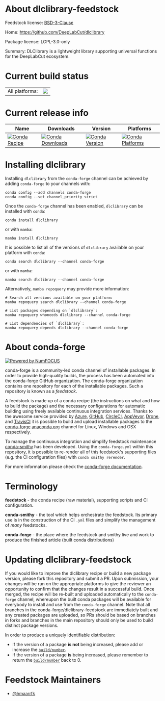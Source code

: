 About dlclibrary-feedstock
==========================

Feedstock license: [BSD-3-Clause](https://github.com/conda-forge/dlclibrary-feedstock/blob/main/LICENSE.txt)

Home: https://github.com/DeepLabCut/dlclibrary

Package license: LGPL-3.0-only

Summary: DLClibrary is a lightweight library supporting universal functions for the DeepLabCut ecosystem.

Current build status
====================


<table><tr><td>All platforms:</td>
    <td>
      <a href="https://dev.azure.com/conda-forge/feedstock-builds/_build/latest?definitionId=19422&branchName=main">
        <img src="https://dev.azure.com/conda-forge/feedstock-builds/_apis/build/status/dlclibrary-feedstock?branchName=main">
      </a>
    </td>
  </tr>
</table>

Current release info
====================

| Name | Downloads | Version | Platforms |
| --- | --- | --- | --- |
| [![Conda Recipe](https://img.shields.io/badge/recipe-dlclibrary-green.svg)](https://anaconda.org/conda-forge/dlclibrary) | [![Conda Downloads](https://img.shields.io/conda/dn/conda-forge/dlclibrary.svg)](https://anaconda.org/conda-forge/dlclibrary) | [![Conda Version](https://img.shields.io/conda/vn/conda-forge/dlclibrary.svg)](https://anaconda.org/conda-forge/dlclibrary) | [![Conda Platforms](https://img.shields.io/conda/pn/conda-forge/dlclibrary.svg)](https://anaconda.org/conda-forge/dlclibrary) |

Installing dlclibrary
=====================

Installing `dlclibrary` from the `conda-forge` channel can be achieved by adding `conda-forge` to your channels with:

```
conda config --add channels conda-forge
conda config --set channel_priority strict
```

Once the `conda-forge` channel has been enabled, `dlclibrary` can be installed with `conda`:

```
conda install dlclibrary
```

or with `mamba`:

```
mamba install dlclibrary
```

It is possible to list all of the versions of `dlclibrary` available on your platform with `conda`:

```
conda search dlclibrary --channel conda-forge
```

or with `mamba`:

```
mamba search dlclibrary --channel conda-forge
```

Alternatively, `mamba repoquery` may provide more information:

```
# Search all versions available on your platform:
mamba repoquery search dlclibrary --channel conda-forge

# List packages depending on `dlclibrary`:
mamba repoquery whoneeds dlclibrary --channel conda-forge

# List dependencies of `dlclibrary`:
mamba repoquery depends dlclibrary --channel conda-forge
```


About conda-forge
=================

[![Powered by
NumFOCUS](https://img.shields.io/badge/powered%20by-NumFOCUS-orange.svg?style=flat&colorA=E1523D&colorB=007D8A)](https://numfocus.org)

conda-forge is a community-led conda channel of installable packages.
In order to provide high-quality builds, the process has been automated into the
conda-forge GitHub organization. The conda-forge organization contains one repository
for each of the installable packages. Such a repository is known as a *feedstock*.

A feedstock is made up of a conda recipe (the instructions on what and how to build
the package) and the necessary configurations for automatic building using freely
available continuous integration services. Thanks to the awesome service provided by
[Azure](https://azure.microsoft.com/en-us/services/devops/), [GitHub](https://github.com/),
[CircleCI](https://circleci.com/), [AppVeyor](https://www.appveyor.com/),
[Drone](https://cloud.drone.io/welcome), and [TravisCI](https://travis-ci.com/)
it is possible to build and upload installable packages to the
[conda-forge](https://anaconda.org/conda-forge) [anaconda.org](https://anaconda.org/)
channel for Linux, Windows and OSX respectively.

To manage the continuous integration and simplify feedstock maintenance
[conda-smithy](https://github.com/conda-forge/conda-smithy) has been developed.
Using the ``conda-forge.yml`` within this repository, it is possible to re-render all of
this feedstock's supporting files (e.g. the CI configuration files) with ``conda smithy rerender``.

For more information please check the [conda-forge documentation](https://conda-forge.org/docs/).

Terminology
===========

**feedstock** - the conda recipe (raw material), supporting scripts and CI configuration.

**conda-smithy** - the tool which helps orchestrate the feedstock.
                   Its primary use is in the construction of the CI ``.yml`` files
                   and simplify the management of *many* feedstocks.

**conda-forge** - the place where the feedstock and smithy live and work to
                  produce the finished article (built conda distributions)


Updating dlclibrary-feedstock
=============================

If you would like to improve the dlclibrary recipe or build a new
package version, please fork this repository and submit a PR. Upon submission,
your changes will be run on the appropriate platforms to give the reviewer an
opportunity to confirm that the changes result in a successful build. Once
merged, the recipe will be re-built and uploaded automatically to the
`conda-forge` channel, whereupon the built conda packages will be available for
everybody to install and use from the `conda-forge` channel.
Note that all branches in the conda-forge/dlclibrary-feedstock are
immediately built and any created packages are uploaded, so PRs should be based
on branches in forks and branches in the main repository should only be used to
build distinct package versions.

In order to produce a uniquely identifiable distribution:
 * If the version of a package **is not** being increased, please add or increase
   the [``build/number``](https://docs.conda.io/projects/conda-build/en/latest/resources/define-metadata.html#build-number-and-string).
 * If the version of a package **is** being increased, please remember to return
   the [``build/number``](https://docs.conda.io/projects/conda-build/en/latest/resources/define-metadata.html#build-number-and-string)
   back to 0.

Feedstock Maintainers
=====================

* [@hmaarrfk](https://github.com/hmaarrfk/)


